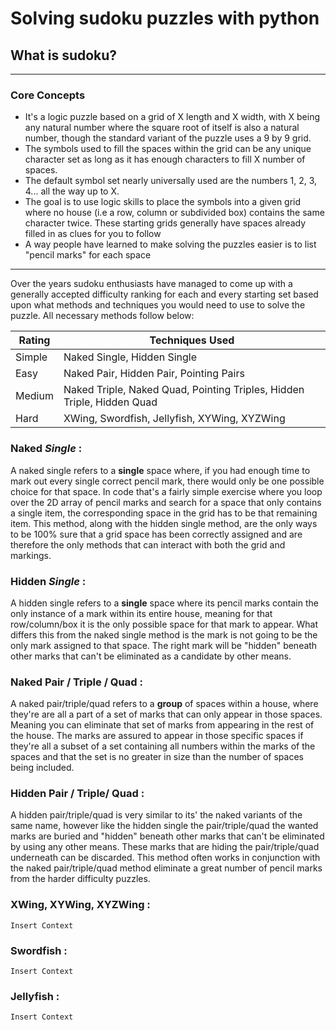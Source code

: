 # Solving sudoku puzzles with python


## What is sudoku?
---

### Core Concepts

* It's a logic puzzle based on a grid of X length and X width, with X being any natural number where the square root of itself is also a natural number, though the standard variant of the puzzle uses a 9 by 9 grid.
* The symbols used to fill the spaces within the grid can be any unique character set as long as it has enough characters to fill X number of spaces.
* The default symbol set nearly universally used are the numbers 1, 2, 3, 4... all the way up to X.
* The goal is to use logic skills to place the symbols into a given grid where no house (i.e a row, column or subdivided box) contains the same character twice. These starting grids generally have spaces already filled in as clues for you to follow
* A way people have learned to make solving the puzzles easier is to list "pencil marks" for each space 

___
  
Over the years sudoku enthusiasts have managed to come up with a generally accepted difficulty ranking for each and every starting set based upon what methods and techniques you would need to use to solve the puzzle. All necessary methods follow below:

| Rating    | Techniques Used   |
| --------- | ----------------- |
| Simple    | Naked Single, Hidden Single |
| Easy      | Naked Pair, Hidden Pair, Pointing Pairs|
| Medium    | Naked Triple, Naked Quad, Pointing Triples, Hidden Triple, Hidden Quad|
| Hard      | XWing, Swordfish, Jellyfish, XYWing, XYZWing |

### __Naked__ ___Single___ __:__
A naked single refers to a __single__ space where, if you had enough time to mark out every single correct pencil mark, there would only be one possible choice for that space. In code that's a fairly simple exercise where you loop over the 2D array of pencil marks and search for a space that only contains a single item, the corresponding space in the grid has to be that remaining item. This method, along with the hidden single method, are the only ways to be 100% sure that a grid space has been correctly assigned and are therefore the only methods that can interact with both the grid and markings.

### __Hidden__ ___Single___  __:__
A hidden single refers to a __single__ space where its pencil marks contain the only instance of a mark within its entire house, meaning for that row/column/box it is the only possible space for that mark to appear. What differs this from the naked single method is the mark is not going to be the only mark assigned to that space. The right mark will be "hidden" beneath other marks that can't be eliminated as a candidate by other means.

### __Naked__ __Pair / Triple / Quad__ __:__
A naked pair/triple/quad refers to a __group__ of spaces within a house, where they're are all a part of a set of marks that can only appear in those spaces. Meaning you can eliminate that set of marks from appearing in the rest of the house. The marks are assured to appear in those specific spaces if they're all a subset of a set containing all numbers within the marks of the spaces and that the set is no greater in size than the number of spaces being included.

### __Hidden__ __Pair / Triple/ Quad__ __:__
A hidden pair/triple/quad is very similar to its' the naked variants of the same name, however like the hidden single the pair/triple/quad the wanted marks are buried and "hidden" beneath other marks that can't be eliminated by using any other means. These marks that are hiding the pair/triple/quad underneath can be discarded. This method often works in conjunction with the naked pair/triple/quad method eliminate a great number of pencil marks from the harder difficulty puzzles.

### __XWing, XYWing, XYZWing :__
    Insert Context

### __Swordfish :__
    Insert Context

### __Jellyfish :__
    Insert Context